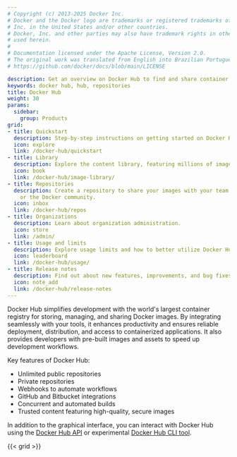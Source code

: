 ```yaml
---
# Copyright (c) 2013-2025 Docker Inc.
# Docker and the Docker logo are trademarks or registered trademarks of Docker,
# Inc. in the United States and/or other countries.
# Docker, Inc. and other parties may also have trademark rights in other terms
# used herein.
#
# Documentation licensed under the Apache License, Version 2.0.
# The original work was translated from English into Brazilian Portuguese.
# https://github.com/docker/docs/blob/main/LICENSE

description: Get an overview on Docker Hub to find and share container images
keywords: docker hub, hub, repositories
title: Docker Hub
weight: 30
params:
  sidebar:
    group: Products
grid:
- title: Quickstart
  description: Step-by-step instructions on getting started on Docker Hub.
  icon: explore
  link: /docker-hub/quickstart
- title: Library
  description: Explore the content library, featuring millions of images for operating systems, frameworks, databases, and more.
  icon: book
  link: /docker-hub/image-library/
- title: Repositories
  description: Create a repository to share your images with your team, customers,
    or the Docker community.
  icon: inbox
  link: /docker-hub/repos
- title: Organizations
  description: Learn about organization administration.
  icon: store
  link: /admin/
- title: Usage and limits
  description: Explore usage limits and how to better utilize Docker Hub.
  icon: leaderboard
  link: /docker-hub/usage/
- title: Release notes
  description: Find out about new features, improvements, and bug fixes.
  icon: note_add
  link: /docker-hub/release-notes
---
```

Docker Hub simplifies development with the world's largest container registry
for storing, managing, and sharing Docker images. By integrating seamlessly with
your tools, it enhances productivity and ensures reliable deployment,
distribution, and access to containerized applications. It also provides
developers with pre-built images and assets to speed up development workflows.

Key features of Docker Hub:

* Unlimited public repositories
* Private repositories
* Webhooks to automate workflows
* GitHub and Bitbucket integrations
* Concurrent and automated builds
* Trusted content featuring high-quality, secure images

In addition to the graphical interface, you can interact with Docker Hub using
the [Docker Hub API](../../reference/api/hub/latest.md) or experimental [Docker
Hub CLI tool](https://github.com/docker/hub-tool#readme).

{{< grid >}}
